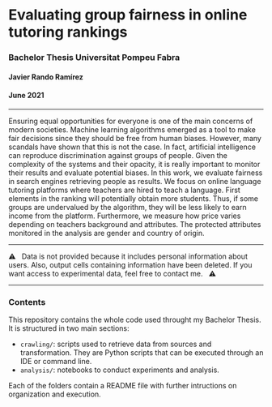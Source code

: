 # Evaluating group fairness in online tutoring rankings

### Bachelor Thesis Universitat Pompeu Fabra
#### Javier Rando Ramírez
#### June 2021

---

Ensuring equal opportunities for everyone is one of the main concerns of modern societies. Machine learning algorithms emerged as a tool to make fair decisions since they should be free from human biases. However, many scandals have shown that this is not the case. In fact, artificial intelligence can reproduce discrimination against groups of people. Given the complexity of the systems and their opacity, it is really important to monitor their results and evaluate potential biases. In this work, we evaluate fairness in search engines retrieving people as results. We focus on online language tutoring platforms where teachers are hired to teach a language. First elements in the ranking will potentially obtain more students. Thus, if some groups are undervalued by the algorithm, they will be less likely to earn income from the platform. Furthermore, we measure how price varies depending on teachers background and attributes. The protected attributes monitored in the analysis are gender and country of origin.

---

⚠️ &nbsp; Data is not provided because it includes personal information about users. Also, output cells containing information have been deleted. If you want access to experimental data, feel free to contact me. &nbsp; ⚠️

---

### Contents
This repository contains the whole code used throught my Bachelor Thesis. It is structured in two main sections:
* `crawling/`: scripts used to retrieve data from sources and transformation. They are Python scripts that can be executed through an IDE or command line.
* `analysis/`: notebooks to conduct experiments and analysis.

Each of the folders contain a README file with further intructions on organization and execution.
